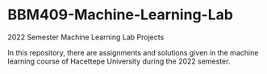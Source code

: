 # BBM409-Machine-Learning-Lab
2022 Semester Machine Learning Lab Projects

In this repository, there are assignments and solutions given in the machine learning course of Hacettepe University during the 2022 semester.
